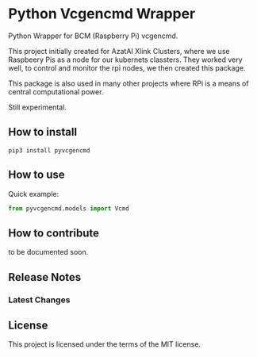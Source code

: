 # Python Vcgencmd Wrapper

Python Wrapper for BCM (Raspberry Pi) vcgencmd.

This project initially created for AzatAI Xlink Clusters, where we use Raspbeery Pis as a node for our kubernets classters. They worked very well, to control and monitor the rpi nodes, we then created this package.

This package is also used in many other projects where RPi is a means of central computational power.



Still experimental.

## How to install 
`pip3 install pyvcgencmd`  
## How to use   
Quick example:  
``` python
from pyvcgencmd.models import Vcmd
```

## How to contribute    
to be documented soon.  

## Release Notes    
### Latest Changes  


## License

This project is licensed under the terms of the MIT license.